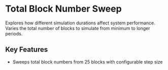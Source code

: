 # Total Block Number Sweep

Explores how different simulation durations affect system performance. Varies the total number of blocks to simulate from minimum to longer periods.

## Key Features

- Sweeps total block numbers from 25 blocks with configurable step size
